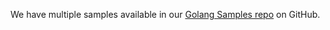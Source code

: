 We have multiple samples available in our [Golang Samples repo](https://github.com/okta/samples-golang) on GitHub.
